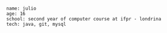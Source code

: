 <div><code><br/>
    name: julio
    age: 16
    school: second year of computer course at ifpr - londrina
    tech: java, git, mysql
<br/></code></div>

